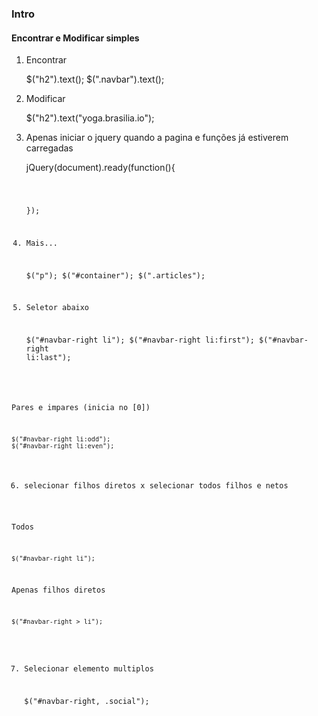 ### Intro

#### Encontrar e Modificar simples

1) Encontrar

    $("h2").text();
    $(".navbar").text();

2) Modificar

    $("h2").text("yoga.brasilia.io");

3) Apenas iniciar o jquery quando a pagina e funções já estiverem carregadas

    jQuery(document).ready(function(){
    
    <code>
    
    });
    

4) Mais...

    $("p");
    $("#container");
    $(".articles");

5) Seletor abaixo

    $("#navbar-right li");
    $("#navbar-right li:first");
    $("#navbar-right li:last");

Pares e impares (inicia no [0])

    $("#navbar-right li:odd");
    $("#navbar-right li:even");

6) selecionar filhos diretos x selecionar todos filhos e netos

Todos

    $("#navbar-right li");

Apenas filhos diretos

    $("#navbar-right > li");

7) Selecionar elemento multiplos

    $("#navbar-right, .social");
